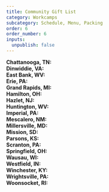```yaml
---
title: Community Gift List
category: Workcamps
subcategory: Schedule, Menu, Packing
order: 6
order_number: 6
inputs:
  unpublish: false
---
```

**Chattanooga, TN:<br>Dinwiddie, VA:<br>East Bank, WV:<br>Erie, PA:<br>Grand Rapids, MI:<br>Hamilton, OH:<br>Hazlet, NJ:<br>Huntington, WV:<br>Imperial, PA:<br>Mescalero, NM:<br>Millersville, MD:<br>Mission, SD:<br>Parsons, KS:<br>Scranton, PA:<br>Springfield, OH:<br>Wausau, WI:<br>Westfield, IN:<br>Winchester, KY:<br>Wrightsville, PA:<br>Woonsocket, RI:**